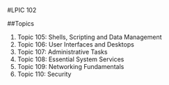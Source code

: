 #LPIC 102

##Topics

1. Topic 105: Shells, Scripting and Data Management
2. Topic 106: User Interfaces and Desktops
3. Topic 107: Administrative Tasks
4. Topic 108: Essential System Services
5. Topic 109: Networking Fundamentals
6. Topic 110: Security

